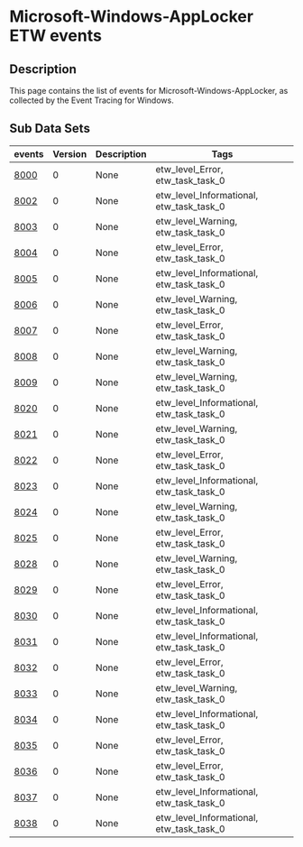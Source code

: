 # Microsoft-Windows-AppLocker ETW events

## Description
This page contains the list of events for Microsoft-Windows-AppLocker, as collected by the Event Tracing for Windows.

## Sub Data Sets
|events|Version|Description|Tags|
|---|---|---|---|
|[8000](events/event-8000.md)|0|None|etw_level_Error, etw_task_task_0|
|[8002](events/event-8002.md)|0|None|etw_level_Informational, etw_task_task_0|
|[8003](events/event-8003.md)|0|None|etw_level_Warning, etw_task_task_0|
|[8004](events/event-8004.md)|0|None|etw_level_Error, etw_task_task_0|
|[8005](events/event-8005.md)|0|None|etw_level_Informational, etw_task_task_0|
|[8006](events/event-8006.md)|0|None|etw_level_Warning, etw_task_task_0|
|[8007](events/event-8007.md)|0|None|etw_level_Error, etw_task_task_0|
|[8008](events/event-8008.md)|0|None|etw_level_Warning, etw_task_task_0|
|[8009](events/event-8009.md)|0|None|etw_level_Warning, etw_task_task_0|
|[8020](events/event-8020.md)|0|None|etw_level_Informational, etw_task_task_0|
|[8021](events/event-8021.md)|0|None|etw_level_Warning, etw_task_task_0|
|[8022](events/event-8022.md)|0|None|etw_level_Error, etw_task_task_0|
|[8023](events/event-8023.md)|0|None|etw_level_Informational, etw_task_task_0|
|[8024](events/event-8024.md)|0|None|etw_level_Warning, etw_task_task_0|
|[8025](events/event-8025.md)|0|None|etw_level_Error, etw_task_task_0|
|[8028](events/event-8028.md)|0|None|etw_level_Warning, etw_task_task_0|
|[8029](events/event-8029.md)|0|None|etw_level_Error, etw_task_task_0|
|[8030](events/event-8030.md)|0|None|etw_level_Informational, etw_task_task_0|
|[8031](events/event-8031.md)|0|None|etw_level_Informational, etw_task_task_0|
|[8032](events/event-8032.md)|0|None|etw_level_Error, etw_task_task_0|
|[8033](events/event-8033.md)|0|None|etw_level_Warning, etw_task_task_0|
|[8034](events/event-8034.md)|0|None|etw_level_Informational, etw_task_task_0|
|[8035](events/event-8035.md)|0|None|etw_level_Error, etw_task_task_0|
|[8036](events/event-8036.md)|0|None|etw_level_Error, etw_task_task_0|
|[8037](events/event-8037.md)|0|None|etw_level_Informational, etw_task_task_0|
|[8038](events/event-8038.md)|0|None|etw_level_Informational, etw_task_task_0|
